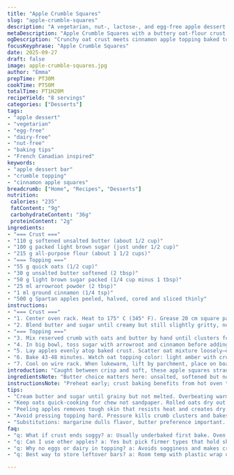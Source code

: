 ```yaml
---
title: "Apple Crumble Squares"
slug: "apple-crumble-squares"
description: "A vegetarian, nut-, lactose-, and egg-free apple dessert bar built on a buttery oat-flour crust and topped with cinnamon-spiced apples. Adjusted quantities and swapped traditional corn starch for arrowroot for a slight tang. Baking times slightly tweaked to catch that perfect golden crumble. Eight servings, medium prep-finish times. Familiar flavors with a fresh twist. Uses Spartan apples diced half-moon style for texture play."
metaDescription: "Apple Crumble Squares with a buttery oat-flour crust topped by cinnamon-spiced Spartan apples. Nut-free, egg-free, dairy-free. Crisp edges, juicy center, autumn bite."
ogDescription: "Crunchy oat crust meets cinnamon apple topping baked to golden amber. Nut and egg free option with arrowroot for better texture. Cut warm for clean squares."
focusKeyphrase: "Apple Crumble Squares"
date: 2025-09-27
draft: false
image: apple-crumble-squares.jpg
author: "Emma"
prepTime: PT30M
cookTime: PT50M
totalTime: PT1H20M
recipeYield: "8 servings"
categories: ["Desserts"]
tags:
- "apple dessert"
- "vegetarian"
- "egg-free"
- "dairy-free"
- "nut-free"
- "baking tips"
- "French Canadian inspired"
keywords:
- "apple dessert bar"
- "crumble topping"
- "cinnamon apple squares"
breadcrumb: ["Home", "Recipes", "Desserts"]
nutrition: 
 calories: "235"
 fatContent: "9g"
 carbohydrateContent: "36g"
 proteinContent: "2g"
ingredients:
- "=== Crust ==="
- "110 g softened unsalted butter (about 1/2 cup)"
- "100 g packed light brown sugar (just under 1/2 cup)"
- "215 g all-purpose flour (about 1 1/2 cups)"
- "=== Topping ==="
- "55 g quick oats (1/2 cup)"
- "30 g unsalted butter softened (2 tbsp)"
- "50 g light brown sugar packed (1/4 cup minus 1 tbsp)"
- "25 ml arrowroot powder (2 tbsp)"
- "1 ml ground cinnamon (1/4 tsp)"
- "500 g Spartan apples peeled, halved, cored and sliced thinly"
instructions:
- "=== Crust ==="
- "1. Center oven rack. Heat to 175° C (345° F). Grease 20 cm square pan. Line with parchment leaving overhang on two edges. No stick means easy out."
- "2. Blend butter and sugar until creamy but still slightly gritty, not melted. Add flour; mix to crumbly clumps. Reserve about 120 ml (1/2 cup) for topping. Press remaining dough firmly into base; sets foundation. Bake 9-11 minutes, edges turning pale gold, center faintly puffed; too long means dry, too short, soggy base."
- "=== Topping ==="
- "3. Mix reserved crumb with oats and butter by hand until clusters form. Coating oats in butter stops drying out, keeps texture chewy."
- "4. In big bowl, toss sugar with arrowroot and cinnamon before adding apples. Powder clings to fruit, thickening juices as they cook. No arrowroot? Cornstarch works but arrowroot adds gentle sheen."
- "5. Lay apples evenly atop baked crust. Scatter oat mixture loosely—don’t pack. Piling kills crisp patches."
- "6. Bake 43-48 minutes. Watch oat topping color: light amber with crunchy edges signals done. Apples should bubble gently, juices thick and glossy. Pull pan then; residual heat finishes job."
- "7. Cool on wire rack. When lukewarm, lift by parchment, place on board. Cut into 9 squares while still warm for clean slices; chilling firms bars but dulls aromas."
introduction: "Caught between crisp and soft, these apple squares straddle the line like an old friend you can rely on. Butter’s richness cuts through the light tartness of Spartan apples sliced thin for texture—bite into tender fruit encased in a crumbly, brown sugar-kissed lining. The topping’s oats absorb melting butter and sugar, turning golden and crunchy during baking. I swapped corn starch for arrowroot to tweak the texture—a subtle gloss appears, quieter setting of juices—makes a difference when you slice. Timing’s a dance with that golden hue, edges darker than center. Goes well warm, but resting consolidates flavors. No eggs, no dairy fuss, yet buttery notes dependent on good quality butter. Fumbling with layer thickness taught me to reserve topping crumbs early—pressure wrecks oat clusters. Real kitchens forget minutes, so feel the crust, see the bubbling juices, hear soft crackling—trust senses over clocks. Perfect for that craving for Autumn in a bite."
ingredientsNote: "Butter choice matters here: unsalted, softened but not too melty—makes for better creaminess with sugar breaking down sugars evenly. Light brown sugar adds moisture; avoid dark unless willing to risk intense molasses notes. Flour should be sifted or whisked for even crumb; too dense and crust will sabotage crisp. Oats: quick cooking for tenderness but retaining chew; rolled oats or old-fashioned oats too coarse can dry batter. Arrowroot instead of corn starch; arrowroot stirs cold fluids easily, guards against grit, imparts silkier juice coating. Apple type is crucial. Spartan offers balanced sweetness, holding shape well; softer apples disintegrate faster, affecting layering during baking. Peeling helps prevent skin toughness; slicing thin avoids uneven cooking hotspots. Timing per oven varies; if you don’t see bubbling or oat cracks, add 1-2 minutes cautiously. Substitutions? Use margarine with caution—flavor dulls; gluten-free flour blends with xanthan gum can replace regular flour but expect denser crust. Parchment overhang is a cheat for removal."
instructionsNote: "Preheat early; crust baking benefits from hot oven to set base quickly, avoiding soggy fallout under fruit juices later. Creaming butter and sugar with paddle or spatula until slightly grainy signals readiness; skip mechanical beaters—overmixing warms butter too much. Instead of throwing all flour at once, introducing it in stages avoids overworking dough. Reserving half crumbs before pressing prevents top mix packing too firm; think light scatter, loose topping. Baking crust shortens moisture absorption when fruit and topping added. When topping oats and butter, mix by hand or pastry cutter to preserve oat clusters; doughy crumbs kill crunch. Mixing fruit: the dry sugar-spice blend coats apple pieces so arrowroot clings to moisture; that thickens the filling while baking, avoids watery mess. Top layer should look rough, holes exposing apples to heat. Watch visual cues: golden edges, bubbling, aroma of caramelizing sugars. Cooling essential; warm bars cut cleaner; cooled bars hold shape better. Use parchment overhang to lift; no knife scraping needed. Store covered at room temp for days or chilled. Mistakes to avoid: pressing too hard on topping, underbaking crust, ignoring bubbling fruit to check doneness. Keep notes with each batch; ovens vary. Some ovens brown too fast; adjust rack or temperature accordingly. Patience when cutting ensures clean squares, less crumble waste."
tips:
- "Cream butter and sugar until grainy but not melted. Overbeating warms butter and makes dough oily. Use paddle or spatula; mechanical beaters can ruin texture. Chilled oven helps crust set fast—short bake stops soggy base. Reserve crumb for topping early—pressing all dough loses cluster effect, ends chewy bits. Baking crisp crust is timing dance; visual cues win over clock. Pale gold edges, faint puffing center. "
- "Keep oats quick-cooking for chew not sandpaper. Rolled oats dry out batter and kill moisture balance. Butter coats oats by hand or with pastry cutter to keep lumps intact. Small clusters absorb juices yet stay crisp after bake. Mix sugar, arrowroot, cinnamon dry first—clings to apple surface like glue, thickens juice quietly while baking. Cornstarch alternative okay but arrowroot yields silkier coating, no grit. "
- "Peeling apples removes tough skin that resists heat and creates dry patches. Slice thin; equal thickness avoids hotspots, uneven softening. Use Spartan apples for balance: hold shape, moderate sweetness, fibrous enough for texture. Softer apples risk mushy layers. Scatter topping loosely—packing kills crunch, locks steam beneath. Watch oat color turn light amber, edges crisp and aromatic. Bubble signals juices reduced, filling ready. "
- "Avoid pressing topping hard. Pressure kills crumb clusters and bakes dense crust on top—no crunch. Bake topping long enough but watch: too dark means dry. Pull pan when you see bubbling juices but before fruit breaks down completely. Residual heat finishes set. Cooling on rack necessary to firm bars but warm slice easier, cleaner cuts. Parchment overhang is a cheat for easy lift; no scraping, no wrecking edges. "
- "Substitutions: margarine dulls flavor, butter preference important. Gluten-free flour needs xanthan gum for structure; expect denser base. Arrowroot preferred over corn starch; dissolve cold first; corn starch causes cloudiness and grit. Timing varies with ovens; monitor bubbling juices and oat color not just clock. Crust thickness affects bake times; thin crust sizzles dry too fast, thick base delays soft center. Keep notes per oven and tweak temperature up or down."
faq:
- "q: What if crust ends soggy? a: Usually underbaked first bake. Oven hot enough? Rack centered for even air? Dough too wet or pressed too soft. Reserve crumb well. Bake crust longer, watch edges. Thin crust faster dry. Adjust bake temp down if browns too fast but dries. "
- "q: Can I use other apples? a: Yes but pick firmer types that hold shape. Softer apples like McIntosh disintegrate, turn mushy, mess layering. Peel thin for even bake. Tartness level adjusts sweet balance; more sugar might be needed with tart apples. Mixed apple blends change texture, burst more juice. "
- "q: Why no eggs or dairy in topping? a: Avoids sogginess and makes crunch focused. Butter needed for richness but no eggs means no binding or drying too fast. Makes dessert accessible for restricted diets. Dairy-free butter substitutes possible but expect flavor loss and less golden color. "
- "q: Best way to store leftover bars? a: Room temp with plastic wrap or airtight container—lasts 2-3 days. For longer, refrigerate tightly covered but cold dulls aromas, firms bars. Reheat warm to regain bite. Avoid freezing unless tightly wrapped; texture changes after thaw. "

---
```

